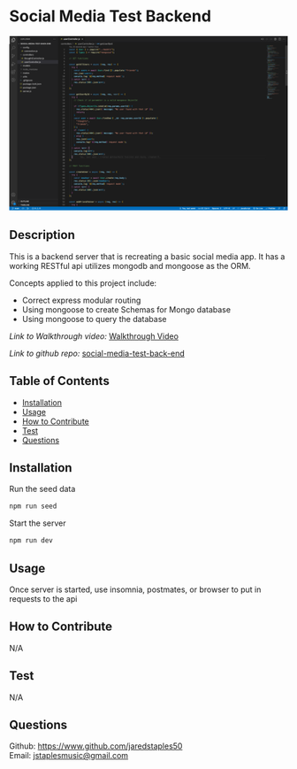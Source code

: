 # Social Media Test Backend

![social-media-backend](./assets/social-media-backend.png)

## Description

This is a backend server that is recreating a basic social media app. It has a working RESTful api utilizes mongodb and mongoose as the ORM.

Concepts applied to this project include:

- Correct express modular routing
- Using mongoose to create Schemas for Mongo database
- Using mongoose to query the database

_Link to Walkthrough video:_ [Walkthrough Video](https://drive.google.com/file/d/1LZsbFWSaOg9TryyRhrRlKTA7BZO349oe/view)

_Link to github repo:_ [social-media-test-back-end](https://github.com/jstaples50/social-media-test-back-end)

## Table of Contents

- [Installation](#installation)
- [Usage](#usage)
- [How to Contribute](#how-to-contribute)
- [Test](#test)
- [Questions](#questions)

## Installation

Run the seed data

```bash
npm run seed
```

Start the server

```bash
npm run dev
```

## Usage

Once server is started, use insomnia, postmates, or browser to put in requests to the api

## How to Contribute

N/A

## Test

N/A

## Questions

Github: https://www.github.com/jaredstaples50<br>
Email: jstaplesmusic@gmail.com
